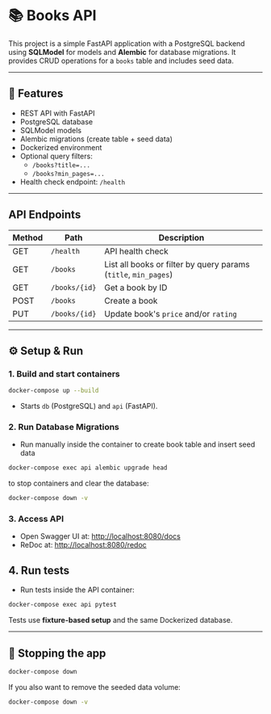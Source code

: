 # 📚 Books API

This project is a simple FastAPI application with a PostgreSQL backend using **SQLModel** for models and **Alembic** for database migrations. It provides CRUD operations for a `books` table and includes seed data.

---

## 🚀 Features

- REST API with FastAPI
- PostgreSQL database
- SQLModel models
- Alembic migrations (create table + seed data)
- Dockerized environment
- Optional query filters:
  - `/books?title=...`
  - `/books?min_pages=...`
- Health check endpoint: `/health`

---

## API Endpoints

| Method | Path                   | Description |
|--------|------------------------|-------------|
| GET    | `/health`             | API health check |
| GET    | `/books`              | List all books or filter by query params (`title`, `min_pages`) |
| GET    | `/books/{id}`         | Get a book by ID |
| POST   | `/books`              | Create a book |
| PUT  | `/books/{id}`         | Update book's `price` and/or `rating` |

---

## ⚙️ Setup & Run

### 1. Build and start containers

```bash
docker-compose up --build
```

- Starts `db` (PostgreSQL) and `api` (FastAPI).  


### 2. Run Database Migrations

- Run manually inside the container to create book table and insert seed data

```bash
docker-compose exec api alembic upgrade head
```

to stop containers and clear the database:

```bash
docker-compose down -v
```

### 3. Access API

- Open Swagger UI at: [http://localhost:8080/docs](http://localhost:8080/docs)  
- ReDoc at: [http://localhost:8080/redoc](http://localhost:8080/redoc)


## 4. Run tests

- Run tests inside the API container:

```bash
docker-compose exec api pytest
```

Tests use **fixture-based setup** and the same Dockerized database.

---


## 🛑 Stopping the app

```bash
docker-compose down
```
If you also want to remove the seeded data volume:
```bash
docker-compose down -v
```


